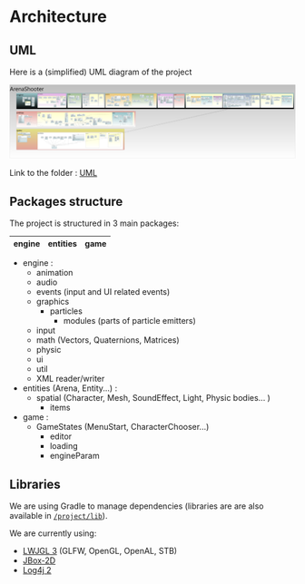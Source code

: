 # Architecture

## UML

Here is a (simplified) UML diagram of the project

![Simplified UML](/uml/arenashooterUML.png)

Link to the folder : [UML](/uml/)


## Packages structure

The project is structured in 3 main packages:

| engine       |     entities     |        game |
| :------------ | :-------------: | -------------: |

* engine : 
  * animation 
  * audio 
  * events (input and UI related events)
  * graphics 
    * particles
      * modules (parts of particle emitters)
  * input 
  * math (Vectors, Quaternions, Matrices)
  * physic 
  * ui 
  * util 
  * XML reader/writer
* entities  (Arena, Entity...) : 
  * spatial (Character, Mesh, SoundEffect, Light, Physic bodies... )
    * items
* game : 
  * GameStates (MenuStart, CharacterChooser...)
    * editor
    * loading
    * engineParam

    
## Libraries
We are using Gradle to manage dependencies (libraries are are also available in [`/project/lib`](/project/lib)).

We are currently using:
* [LWJGL 3](https://www.lwjgl.org/) (GLFW, OpenGL, OpenAL, STB)
* [JBox-2D](https://github.com/jbox2d/jbox2d)
* [Log4j 2](https://logging.apache.org/log4j/2.x/)
